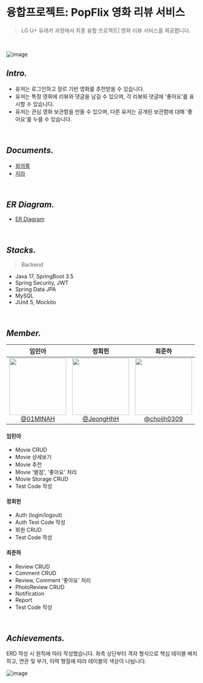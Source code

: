 # 융합프로젝트: PopFlix 영화 리뷰 서비스 
> LG U+ 유레카 과정에서 최종 융합 프로젝트| 영화 리뷰 서비스를 제공합니다. <br />

<br />

![image](https://github.com/user-attachments/assets/a2003f2d-973b-4fcc-a799-0157abe5700d)


## _Intro._
- 유저는 로그인하고 장르 기반 영화를 추천받을 수 있습니다. 
- 유저는 특정 영화에 리뷰와 댓글을 남길 수 있으며, 각 리뷰와 댓글에 '좋아요'를 표시할 수 있습니다. 
- 유저는 관심 영화 보관함을 만들 수 있으며, 다른 유저는 공개된 보관함에 대해 '좋아요'를 누를 수 있습니다.   

<br />

## _Documents._
- [회의록](https://www.notion.so/13cd57a9389f80f2b2ddda9396457186)
- [지라](https://tldms1176.atlassian.net/jira/software/projects/CT/boards/6/backlog?epics=visible)

<br />

## _ER Diagram._
- [ER Diagram](https://www.erdcloud.com/d/3yofqspcbKvXFAhqe)

<br />

## _Stacks._
> Backend
- Java 17, SpringBoot 3.5
- Spring Security, JWT
- Spring Data JPA
- MySQL
- JUnit 5, Mockito


<br />

## _Member._

<div align="center">
  
| **임민아** | **정회헌** | **최준하** |
| :------: |  :------: | :------: |
| [<img src="https://avatars.githubusercontent.com/u/146914181?v=4" height=150 width=150> <br/> @01MINAH](https://github.com/01MINAH) | [<img src="https://avatars.githubusercontent.com/u/163866522?v=4" height=150 width=150> <br/> @JeongHhH](https://github.com/JeongHhH) | [<img src="https://avatars.githubusercontent.com/u/128604591?v=4" height=150 width=150> <br/> @choijh0309](https://github.com/choijh0309) |

</div>

#### 임민아
- Movie CRUD
- Movie 상세보기
- Movie 추천
- Movie '별점', '좋아요' 처리
- Movie Storage CRUD
- Test Code 작성

#### 정회헌
- Auth (login/logout)
- Auth Test Code 작성
- 회원 CRUD 
- Test Code 작성

#### 최준하
- Review CRUD
- Comment CRUD
- Review, Comment '좋아요' 처리
- PhotoReview CRUD
- Notification
- Report
- Test Code 작성

<br />

## _Achievements._

ERD 작성 시 원칙에 따라 작성했습니다. 좌측 상단부터 격자 형식으로 핵심 테이블 배치하고, 연관 및 부가, 이력 형질에 따라 테이블의 색상이 나뉩니다.  

![image](https://github.com/user-attachments/assets/f001bdde-f2e1-4fb5-9a8d-725a01391361)


